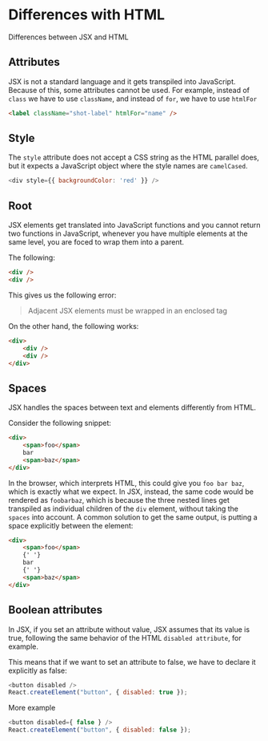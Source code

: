 # Differences with HTML
Differences between JSX and HTML
## Attributes
JSX is not a standard language and it gets transpiled into JavaScript. Because of this, some attributes cannot be used. For example, instead of `class` we have to use `className`, and instead of `for`, we have to use `htmlFor`

```html
<label className="shot-label" htmlFor="name" />
```

## Style
The `style` attribute does not accept a CSS string as the HTML parallel does, but it expects a JavaScript object where the style names are `camelCased`.

```javascript
<div style={{ backgroundColor: 'red' }} />
```

## Root
JSX elements get translated into JavaScript functions and you cannot return two functions in JavaScript, whenever you have multiple elements at the same level, you are foced to wrap them into a parent. 

The following:
````html
<div />
<div />
````
This gives us the following error:
> Adjacent JSX elements must be wrapped in an enclosed tag

On the other hand, the following works:
```html
<div>
    <div />
    <div />
</div>
```
## Spaces
JSX handles the spaces between text and elements differently from HTML. 

Consider the following snippet: 
```html
<div>
    <span>foo</span>
    bar
    <span>baz</span>
</div>
```

In the browser, which interprets HTML, this could give you `foo bar baz`, which is exactly what we expect. In JSX, instead, the same code would be rendered as `foobarbaz`, which is because the three nested lines get transpiled as individual children of the `div` element, without taking the `spaces` into account. A common solution to get the same output, is putting a space explicitly between the element: 

```html
<div>
    <span>foo</span>
    {' '}
    bar
    {' '}
    <span>baz</span>
</div>
```

## Boolean attributes
In JSX, if you set an attribute without value, JSX assumes that its value is true, following the same behavior of the HTML `disabled attribute`, for example. 

This means that if we want to set an attribute to false, we have to declare it explicitly as false: 

```javascript
<button disabled />
React.createElement("button", { disabled: true });
```
More example
```javascript
<button disabled={ false } />
React.createElement("button", { disabled: false });
```